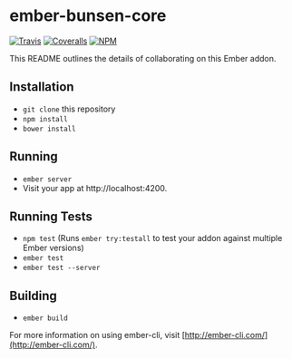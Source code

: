 # ember-bunsen-core

[![Travis][ci-img]][ci-url] [![Coveralls][cov-img]][cov-url] [![NPM][npm-img]][npm-url]

This README outlines the details of collaborating on this Ember addon.

## Installation

* `git clone` this repository
* `npm install`
* `bower install`

## Running

* `ember server`
* Visit your app at http://localhost:4200.

## Running Tests

* `npm test` (Runs `ember try:testall` to test your addon against multiple Ember versions)
* `ember test`
* `ember test --server`

## Building

* `ember build`

For more information on using ember-cli, visit [http://ember-cli.com/](http://ember-cli.com/).

[ci-img]: https://img.shields.io/travis/ciena-blueplanet/ember-bunsen-core.svg "Travis CI Build Status"
[ci-url]: https://travis-ci.org/ciena-blueplanet/ember-bunsen-core
[cov-img]: https://img.shields.io/coveralls/ciena-blueplanet/ember-bunsen-core.svg "Coveralls Code Coverage"
[cov-url]: https://coveralls.io/github/ciena-blueplanet/ember-bunsen-core
[npm-img]: https://img.shields.io/npm/v/ember-bunsen-core.svg "NPM Version"
[npm-url]: https://www.npmjs.com/package/ember-bunsen-core
